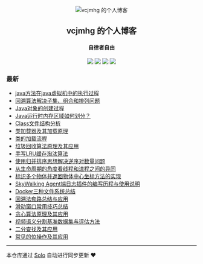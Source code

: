 <p align="center"><img alt="vcjmhg 的个人博客" src="http://img.vcjmhg.top/20200408133631.jpg"></p><h2 align="center">
vcjmhg 的个人博客
</h2>

<h4 align="center">自律者自由</h4>
<p align="center"><a title="vcjmhg 的个人博客" target="_blank" href="https://github.com/goWithHappy/solo-blog"><img src="https://img.shields.io/github/last-commit/goWithHappy/solo-blog.svg?style=flat-square&color=FF9900"></a>
<a title="GitHub repo size in bytes" target="_blank" href="https://github.com/goWithHappy/solo-blog"><img src="https://img.shields.io/github/repo-size/goWithHappy/solo-blog.svg?style=flat-square"></a>
<a title="Solo Version" target="_blank" href="https://github.com/88250/solo/releases"><img src="https://img.shields.io/badge/solo-4.3.1-f1e05a.svg?style=flat-square&color=blueviolet"></a>
<a title="Hits" target="_blank" href="https://github.com/88250/hits"><img src="https://hits.b3log.org/goWithHappy/solo-blog.svg"></a></p>

### 最新

* [java方法在java虚拟机中的执行过程](https://www.vcjmhg.top/how-to-execute-method-in-jvm)
* [回溯算法解决子集、组合和排列问题](https://www.vcjmhg.top/solve-subset-permutation-combination)
* [Java对象的创建过程](https://www.vcjmhg.top/how-about-object-in-java)
* [Java运行时内存区域如何划分？](https://www.vcjmhg.top/how-to-devide-java-memory)
* [Class文件结构分析](https://www.vcjmhg.top/the-content-of-class)
* [类加载器及其加载原理](https://www.vcjmhg.top/what-is-a-Java-ClassLoader)
* [类的加载流程](https://www.vcjmhg.top/how-to-load-a-class)
* [垃圾回收算法原理及其应用](https://www.vcjmhg.top/the-use-of-gc)
* [手写LRU缓存淘汰算法](https://www.vcjmhg.top/how-write-lru)
* [使用归并排序思想解决逆序对数量问题](https://www.vcjmhg.top/merge-sort)
* [从生命周期的角度看线程和进程之间的异同](https://www.vcjmhg.top/difference-with-process-and-thread)
* [标识多个物体并返回物体中心坐标方法的实现](https://www.vcjmhg.top/find-center-of-image)
* [SkyWalking Agent端日志插件的编写历程与使用说明](https://www.vcjmhg.top/articles/2020/12/13/1607866509090.html)
* [Docker三种文件系统总结](https://www.vcjmhg.top/thress-file-system-for-docker)
* [回溯法套路总结与应用](https://www.vcjmhg.top/backtracing)
* [滑动窗口常用技巧总结](https://www.vcjmhg.top/slide-window)
* [贪心算法原理及其应用](https://www.vcjmhg.top/greedy-algorithm)
* [视频语义分割基准数据集与评估方法](https://www.vcjmhg.top/dataset-for-video-segmentation)
* [二分查找及其应用](https://www.vcjmhg.top/binary-search)
* [常见的位操作及其应用](https://www.vcjmhg.top/bit-operation)



---

本仓库通过 [Solo](https://github.com/88250/solo) 自动进行同步更新 ❤️ 
